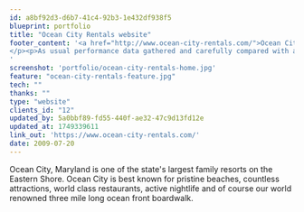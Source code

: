 ```yaml
---
id: a8bf92d3-d6b7-41c4-92b3-1e432df938f5
blueprint: portfolio
title: "Ocean City Rentals website"
footer_content: '<a href="http://www.ocean-city-rentals.com/">Ocean City Rentals</a> website is a second website in a series of websites powered by brand new <a href="http://www.shprepro.com/">Shoreline Properties</a> web administration tool. The website offers wealth of information and picture about all <a href="http://www.ocean-city-rentals.com/rentals/index/">Ocean City rental properties</a>.</p><p> <a href="http://www.ocean-city-rentals.com/">Ocean-City-Rentals.com</a> features complitely new approach to search vacation rental search. Visitors can select number of nights they would like to stay and website will find perfect match. </p><p>Easy search tool, reservation system, and guest section allow visitors to book and review vacation on-line any time.</p><p>In a Guest section visitors also can keep track of their rental history and order additional services with for the upcoming <a href="http://www.ocean-city-rentals.com/rentals/index/">vacation in Ocean City, MD</a>. 
</p><p>As usual performance data gathered and carefully compared with advertisement expenses by Google Analytics.
'
screenshot: 'portfolio/ocean-city-rentals-home.jpg'
feature: "ocean-city-rentals-feature.jpg"
tech: ""
thanks: ""
type: "website"
clients_id: "12"
updated_by: 5a0bbf89-fd55-440f-ae32-47c9d13fd12e
updated_at: 1749339611
link_out: 'https://www.ocean-city-rentals.com/'
date: 2009-07-20
---
```


Ocean City, Maryland is one of the state's largest family resorts on the Eastern Shore. Ocean City is best known for pristine beaches, countless attractions, world class restaurants, active nightlife and of course our world renowned three mile long ocean front boardwalk.
